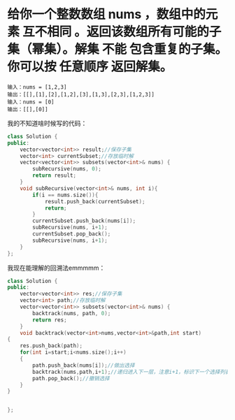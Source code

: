 # 给你一个整数数组 nums ，数组中的元素 互不相同 。返回该数组所有可能的子集（幂集）。解集 不能 包含重复的子集。你可以按 任意顺序 返回解集。
    输入：nums = [1,2,3]
    输出：[[],[1],[2],[1,2],[3],[1,3],[2,3],[1,2,3]]
    输入：nums = [0]
    输出：[[],[0]]
我的不知道啥时候写的代码：
```c++
class Solution {
public:
    vector<vector<int>> result;//保存子集
    vector<int> currentSubset;//存放临时解
    vector<vector<int>> subsets(vector<int>& nums) {
        subRecursive(nums, 0);
        return result;
    }
    void subRecursive(vector<int>& nums, int i){
        if(i == nums.size()){
            result.push_back(currentSubset);
            return;
        }
        currentSubset.push_back(nums[i]);
        subRecursive(nums, i+1);
        currentSubset.pop_back();
        subRecursive(nums, i+1);
    }
};
```

我现在能理解的回溯法emmmmm：
```c++
class Solution {
public:
    vector<vector<int>> res;//保存子集
    vector<int> path;//存放临时解
    vector<vector<int>> subsets(vector<int>& nums) {
        backtrack(nums, path, 0);
        return res;
    }
    void backtrack(vector<int>nums,vector<int>&path,int start)
{
    res.push_back(path);
    for(int i=start;i<nums.size();i++)
    {
        path.push_back(nums[i]);//做出选择
        backtrack(nums,path,i+1);//递归进入下一层，注意i+1，标识下一个选择列表的开始位置，最重要的一步
        path.pop_back();//撤销选择
    }
}


};
```

